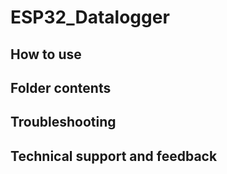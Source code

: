 # ESP32_Datalogger


## How to use


## Folder contents


## Troubleshooting


## Technical support and feedback

